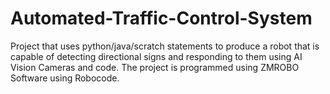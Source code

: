 # Automated-Traffic-Control-System
Project that uses python/java/scratch statements to produce a robot that is capable of detecting directional signs and responding to them using AI Vision Cameras and code. The project is programmed using ZMROBO Software using Robocode.
